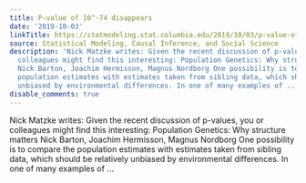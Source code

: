 ```yaml
---
title: P-value of 10^-74 disappears
date: '2019-10-03'
linkTitle: https://statmodeling.stat.columbia.edu/2019/10/03/p-value-of-10-74-disappears/
source: Statistical Modeling, Causal Inference, and Social Science
description: 'Nick Matzke writes: Given the recent discussion of p-values, you or
  colleagues might find this interesting: Population Genetics: Why structure matters
  Nick Barton, Joachim Hermisson, Magnus Nordborg One possibility is to compare the
  population estimates with estimates taken from sibling data, which should be relatively
  unbiased by environmental differences. In one of many examples of ...'
disable_comments: true
---
```

Nick Matzke writes: Given the recent discussion of p-values, you or colleagues might find this interesting: Population Genetics: Why structure matters Nick Barton, Joachim Hermisson, Magnus Nordborg One possibility is to compare the population estimates with estimates taken from sibling data, which should be relatively unbiased by environmental differences. In one of many examples of ...